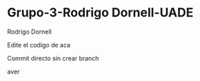 # Grupo-3-Rodrigo Dornell-UADE
Rodrigo Dornell

Edite el codigo de aca


Commit directo sin crear branch


aver
